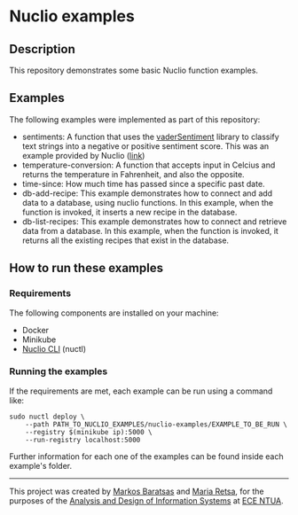# Nuclio examples
## Description
This repository demonstrates some basic Nuclio function examples.

## Examples
The following examples were implemented as part of this repository:
* sentiments: A function that uses the [vaderSentiment](https://github.com/cjhutto/vaderSentiment) library to classify text strings into a negative or positive sentiment score. This was an example provided by Nuclio ([link](https://github.com/nuclio/nuclio/tree/master/hack/examples/python/sentiments))
* temperature-conversion: A function that accepts input in Celcius and returns the temperature in Fahrenheit, and also the opposite.
* time-since: How much time has passed since a specific past date.
* db-add-recipe: This example demonstrates how to connect and add data to a database, using nuclio functions. In this example, when the function is invoked, it inserts a new recipe in the database.
* db-list-recipes: This example demonstrates how to connect and retrieve data from a database. In this example, when the function is invoked, it returns all the existing recipes that exist in the database.

## How to run these examples

### Requirements
The following components are installed on your machine:
- Docker
- Minikube
- [Nuclio CLI](https://nuclio.io/docs/latest/reference/nuctl/nuctl/) (nuctl)

### Running the examples
If the requirements are met, each example can be run using a command like:
```
sudo nuctl deploy \
    --path PATH_TO_NUCLIO_EXAMPLES/nuclio-examples/EXAMPLE_TO_BE_RUN \
    --registry $(minikube ip):5000 \
    --run-registry localhost:5000
```
Further information for each one of the examples can be found inside each example's folder.

---
This project was created by [Markos Baratsas](https://github.com/markosbaratsas) and [Maria Retsa](https://github.com/mariartc), for the purposes of the [Analysis and Design of Information Systems](https://www.ece.ntua.gr/en/undergraduate/courses/3321) at [ECE NTUA](https://www.ece.ntua.gr/en).
